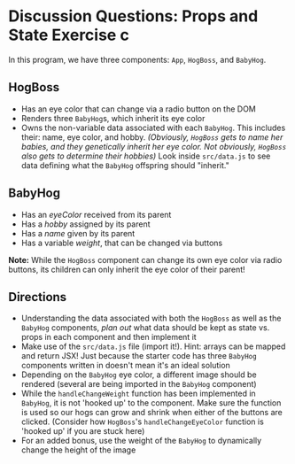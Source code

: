 # Discussion Questions: Props and State Exercise c

In this program, we have three components: `App`, `HogBoss`, and `BabyHog`.

## HogBoss

- Has an eye color that can change via a radio button on the DOM
- Renders three `BabyHog`s, which inherit its eye color
- Owns the non-variable data associated with each `BabyHog`. This includes
  their: name, eye color, and hobby. _(Obviously, `HogBoss` gets to name her
  babies, and they genetically inherit her eye color. Not obviously, `HogBoss`
  also gets to determine their hobbies)_ Look inside `src/data.js` to see data
  defining what the `BabyHog` offspring should "inherit."

## BabyHog

- Has an _eyeColor_ received from its parent
- Has a _hobby_ assigned by its parent
- Has a _name_ given by its parent
- Has a variable _weight_, that can be changed via buttons

**Note:** While the `HogBoss` component can change its own eye color via radio
buttons, its children can only inherit the eye color of their parent!

## Directions

- Understanding the data associated with both the `HogBoss` as well as the
  `BabyHog` components, _plan out_ what data should be kept as state vs. props
  in each component and then implement it
- Make use of the `src/data.js` file (import it!). Hint: arrays can be mapped and
  return JSX! Just because the starter code has three `BabyHog` components
  written in doesn't mean it's an ideal solution
- Depending on the `BabyHog` eye color, a different image should be rendered
  (several are being imported in the `BabyHog` component)
- While the `handleChangeWeight` function has been implemented in `BabyHog`, it
  is not 'hooked up' to the component. Make sure the function is used so our
  hogs can grow and shrink when either of the buttons are clicked. (Consider how
  `HogBoss`'s `handleChangeEyeColor` function is 'hooked up' if you are stuck
  here)
- For an added bonus, use the weight of the `BabyHog` to dynamically change the
  height of the image
